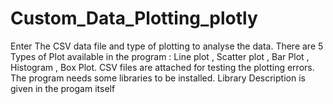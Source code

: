 # Custom_Data_Plotting_plotly
Enter The CSV data file and type of plotting to analyse the data.
There are 5 Types of Plot available in the program : Line plot , Scatter plot , Bar Plot , Histogram , Box Plot.
CSV files are attached for testing the plotting errors.
The program needs some libraries to be installed.
Library Description is given in the progam itself
